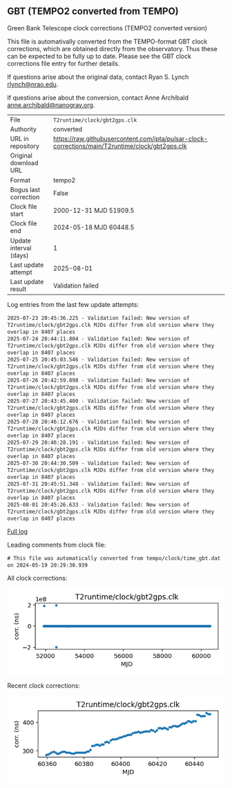 
## GBT (TEMPO2 converted from TEMPO)

Green Bank Telescope clock corrections (TEMPO2 converted version)

This file is automativally converted from the TEMPO-format GBT
clock corrections, which are obtained directly from the observatory.
Thus these can be expected to be fully up to date. Please see the
GBT clock corrections file entry for further details.

If questions arise about the original data, contact Ryan S. Lynch
<rlynch@nrao.edu>.

If questions arise about the conversion, contact Anne Archibald
<anne.archibald@nanograv.org>.

|     |     |
|:--- |:--- |
| File | `T2runtime/clock/gbt2gps.clk` |
| Authority | converted |
| URL in repository | <https://raw.githubusercontent.com/ipta/pulsar-clock-corrections/main/T2runtime/clock/gbt2gps.clk> |
| Original download URL | <None> |
| Format | tempo2 |
| Bogus last correction | False |
| Clock file start | 2000-12-31 MJD 51909.5 |
| Clock file end | 2024-05-18 MJD 60448.5 |
| Update interval (days) | 1 |
| Last update attempt | 2025-08-01 |
| Last update result | Validation failed |

Log entries from the last few update attempts:
```
2025-07-23 20:45:36.225 - Validation failed: New version of T2runtime/clock/gbt2gps.clk MJDs differ from old version where they overlap in 8407 places
2025-07-24 20:44:11.804 - Validation failed: New version of T2runtime/clock/gbt2gps.clk MJDs differ from old version where they overlap in 8407 places
2025-07-25 20:45:03.546 - Validation failed: New version of T2runtime/clock/gbt2gps.clk MJDs differ from old version where they overlap in 8407 places
2025-07-26 20:42:59.898 - Validation failed: New version of T2runtime/clock/gbt2gps.clk MJDs differ from old version where they overlap in 8407 places
2025-07-27 20:43:45.400 - Validation failed: New version of T2runtime/clock/gbt2gps.clk MJDs differ from old version where they overlap in 8407 places
2025-07-28 20:46:12.676 - Validation failed: New version of T2runtime/clock/gbt2gps.clk MJDs differ from old version where they overlap in 8407 places
2025-07-29 20:46:28.191 - Validation failed: New version of T2runtime/clock/gbt2gps.clk MJDs differ from old version where they overlap in 8407 places
2025-07-30 20:44:30.509 - Validation failed: New version of T2runtime/clock/gbt2gps.clk MJDs differ from old version where they overlap in 8407 places
2025-07-31 20:45:51.348 - Validation failed: New version of T2runtime/clock/gbt2gps.clk MJDs differ from old version where they overlap in 8407 places
2025-08-01 20:45:26.633 - Validation failed: New version of T2runtime/clock/gbt2gps.clk MJDs differ from old version where they overlap in 8407 places
```
[Full log](https://raw.githubusercontent.com/ipta/pulsar-clock-corrections/main/log/T2runtime/clock/gbt2gps.clk.log)

Leading comments from clock file:

    # This file was automatically converted from tempo/clock/time_gbt.dat on 2024-05-19 20:29:30.939



All clock corrections:

![plot of all clock corrections](gbt2gps.clk.png "All corrections")

Recent clock corrections:

![plot of recent clock corrections](gbt2gps.clk.short.png "Recent corrections")

